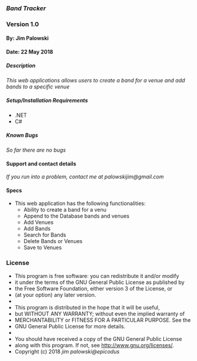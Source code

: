 ### _Band Tracker_
### Version 1.0
#### By: Jim Palowski
#### Date: 22 May 2018

##### Description
_This web applications allows users to create a band for a venue and add bands to a specific venue_

##### Setup/Installation Requirements
* .NET
* C#
##### Known Bugs
_So far there are no bugs_

#### Support and contact details
_If you run into a problem, contact me at palowskijim@gmail.com_

#### Specs
- This web application has the following functionalities:
  * Ability to create a band for a venu
  * Append to the Database bands and venues
  * Add Venues
  * Add Bands
  * Search for Bands
  * Delete Bands or Venues
  * Save to Venues
### License
* This program is free software: you can redistribute it and/or modify
* it under the terms of the GNU General Public License as published by
* the Free Software Foundation, either version 3 of the License, or
* (at your option) any later version.
*
* This program is distributed in the hope that it will be useful,
* but WITHOUT ANY WARRANTY; without even the implied warranty of
* MERCHANTABILITY or FITNESS FOR A PARTICULAR PURPOSE.  See the
* GNU General Public License for more details.
*
* You should have received a copy of the GNU General Public License
* along with this program.  If not, see <http://www.gnu.org/licenses/>.
* Copyright (c) 2018 _jim palowski@epicodus_
####
